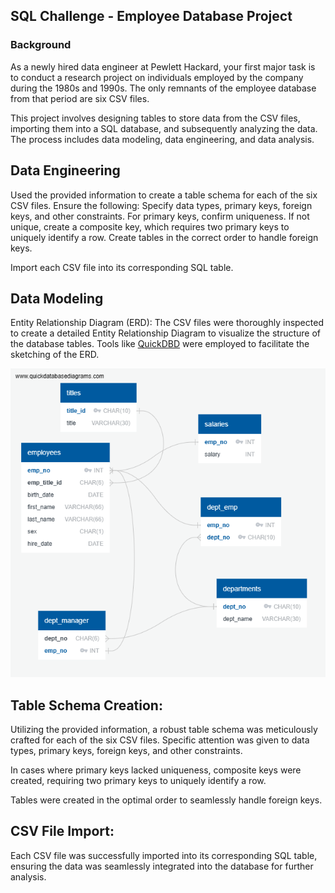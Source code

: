 ## SQL Challenge - Employee Database Project

### Background

As a newly hired data engineer at Pewlett Hackard, your first major task is to conduct a research project on individuals employed by the company during the 1980s and 1990s. The only remnants of the employee database from that period are six CSV files.

This project involves designing tables to store data from the CSV files, importing them into a SQL database, and subsequently analyzing the data. The process includes data modeling, data engineering, and data analysis.
        
## Data Engineering

Used the provided information to create a table schema for each of the six CSV files. Ensure the following:
        Specify data types, primary keys, foreign keys, and other constraints.
        For primary keys, confirm uniqueness. If not unique, create a composite key, which requires two primary keys to uniquely identify a row.
        Create tables in the correct order to handle foreign keys.

Import each CSV file into its corresponding SQL table.

## Data Modeling

Entity Relationship Diagram (ERD):
        The CSV files were thoroughly inspected to create a detailed Entity Relationship Diagram to visualize the structure of the database tables.
        Tools like [QuickDBD](https://www.quickdatabasediagrams.com/)
 were employed to facilitate the sketching of the ERD.

 ![image of ERD diagram](https://github.com/LittleAnimal667/sql-challenge/blob/main/QuickDBD-export.png?raw=true)


## Table Schema Creation:

Utilizing the provided information, a robust table schema was meticulously crafted for each of the six CSV files.
Specific attention was given to data types, primary keys, foreign keys, and other constraints.
        
In cases where primary keys lacked uniqueness, composite keys were created, requiring two primary keys to uniquely identify a row.

Tables were created in the optimal order to seamlessly handle foreign keys.

## CSV File Import:

Each CSV file was successfully imported into its corresponding SQL table, ensuring the data was seamlessly integrated into the database for further analysis.
